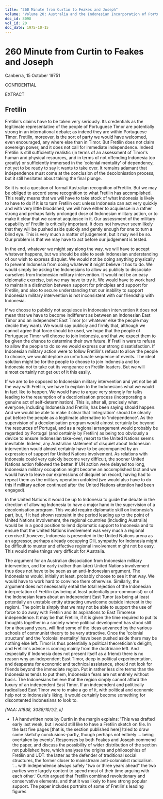 ```yaml
---
title: "260 Minute from Curtin to Feakes and Joseph"
volume: "Volume 20: Australia and the Indonesian Incorporation of Portuguese Timor, 1974-1976"
doc_id: 8098
vol_id: 20
doc_date: 1975-10-15
---
```


# 260 Minute from Curtin to Feakes and Joseph

Canberra, 15 October 19751

CONFIDENTIAL

EXTRACT

## Fretilin

Fretilin's claims have to be taken very seriously. Its credentials as the legitimate representative of the people of Portuguese Timor are potentially strong in an international debate; as indeed they are within Portuguese Timor. Fretilin, moreover, is the sort of party we would have welcomed, even encouraged, any where else than in Timor. But Fretilin does not claim sovereign power, and it does not call for immediate independence. Indeed Fretilin is still sufficiently realistic (in terms of an assessment of Timor's human and physical resources, and in terms of not offending Indonesia too greatly) or sufficiently immersed in the 'colonial mentality' of dependency, not yet to be ready to say it wants to take over. It remains adamant that independence must come at the conclusion of the decolonisation process, but it still hesitates about taking the final plunge.

So it is not a question of formal Australian recognition ofFretilin. But we may be obliged to accord some recognition to what Fretilin has accomplished. This really means that we will have to take stock of what Indonesia is likely to have to do if it is to turn Fretilin out: unless Indonesia can act very quickly and with very little bloodshed, we will have either to acquiesce in a rather strong and perhaps fairly prolonged dose of Indonesian military action, or to make it clear that we cannot acquiesce in it. Our assessment of the military capability of Fretilin is critically important. It does not however seem likely that they will be pushed aside quickly and gently enough for one to turn a blind eye. This is very much a matter of judgement, but it may well be so. Our problem is that we may have to act before our judgement is tested.

In the end, whatever we might say along the way, we will have to accept whatever happens, but we should be able to seek Indonesian understanding of our wish to express disquiet. We would not be doing anything physically to prevent Indonesia from doing whatever it might believe it has to do. We would simply be asking the Indonesians to allow us publicly to dissociate ourselves from Indonesian military intervention. It would not be an easy diplomatic exercise, but we may have to try it. We would have to work hard to maintain a distinction between support for principles and support for Fretilin, and also to secure understanding that our inability to support Indonesian military intervention is not inconsistent with our friendship with Indonesia.

If we choose to publicly not acquiesce in Indonesian intervention it does not mean that we have to become indifferent as between an Indonesian East Timor and an independent East Timor (or whatever else the people may decide they want). We would say publicly and firmly that, although we cannot agree that force should be used, we hope that the people of Portuguese Timor will choose to join Indonesia, and that we expect them to be given the chance to determine their own future. If Fretilin were to refuse to allow the people to do so we would express our strong dissatisfaction. If Indonesian military action were to follow Fretilin's refusal to allow the people to choose, we would deplore an unfortunate sequence of events. The ideal solution might be for the people to choose to join Indonesia and for Indonesia not to take out its vengeance on Fretilin leaders. But we will almost certainly not get out of it this easily.

If we are to be opposed to Indonesian military intervention and yet not be all the way with Fretilin, we have to explain to the Indonesians what we would in fact like to happen. We would have to argue very strongly for talks leading to the resumption of a decolonisation process (incorporating a genuine act of self-determination). This is, after all, precisely what everyone, including Indonesia and Fretilin, has been saying should happen. And we would be able to make it clear that 'integration' should be clearly put before the people as a legitimate alternative to 'independence'. As the supervision of a decolonisation program would almost certainly be beyond the resources of Portugal, and as a regional arrangement would probably be regarded by Portugal (and certainly by Fretilin) as being too obviously a device to ensure Indonesian take-over, resort to the United Nations seems inevitable. Indeed, any Australian statement of disquiet about Indonesian intervention would almost certainly have to be accompanied by an expression of support for United Nations involvement. As relations with Indonesia could very quickly become very difficult, the sooner United Nations action followed the better. If UN action were delayed too long, Indonesian military occupation might become an accomplished fact and we would have to leave our expressions of disquiet on record, having had to repeat them as the military operation unfolded (we would also have to do this if military action continued after the United Nations attention had been engaged).

In the United Nations it would be up to Indonesia to guide the debate in the direction of allowing Indonesia to have a major hand in the supervision of a decolonisation program. This would require diplomatic skill on Indonesia's part, but, if it had shown restraint in the period leading up to the point of United Nations involvement, the regional countries (including Australia) would be in a good position to lend diplomatic support to Indonesia and to ensure that the United Nations involvement was very much a regional exercise.If,however, Indonesia is presented in the United Nations arena as an aggressor, perhaps already occupying Dili, sympathy for Indonesia might be difficult to muster and effective regional involvement might not be easy. This would make things very difficult for Australia.

The argument for an Australian dissociation from Indonesian military intervention, and for early (rather than later) United Nations involvement thus does not have to be seen as an anti-Indonesian argument. The Indonesians would, initially at least, probably choose to see it that way. We would have to work hard to convince them otherwise. Similarly, the argument does not necessarily entail the total rejection of the Indonesian interpretation of Fretilin (as being at least potentially pro-communist) or of the Indonesian fears about an independent East Tunor (as being at least potentially an unstable entity attracting unwelcome outside interest in the region). The point is simply that we may not be able to support the use of force to do away with Fretilin and its aspirations to East Timorese independence. It may be that Fretilin, if it is given the time required to put its thoughts together in a society where political development has stood still for a thousand years, will find some of the ideas advanced by the various schools of communist theory to be very attractive. Once the 'colonial structure' and the 'colonial mentality' have been pushed aside there may be nothing else left. Timor is thus potentially a political theoretician's delight; and Fretilin's advice is coming mainly from the doctrinaire left. And (especially if Indonesia does not present itself as a friend) there is no reason why an independent East Timor, deep in political experimentation, and desperate for economic and technical assistance, should not look for friends beyond the immediate region. Put in rather less dire terms than the Indonesians tends to put them, Indonesian fears are not entirely without basis. The Indonesians believe that the region simply cannot afford the luxury of an independent East Timor. If an independent and politically radicalised East Timor were to make a go of it, with political and economic help not to Indonesia's liking, it would certainly become something for discontented Indonesians to look to.

_[NAA: A1838, 3038/10/1/2, ii]_

  * 1 A handwritten note by Curtin in the margin explains: 'This was drafted early last week, but I would still like to have a Fretilin sketch on file. In the last five pages [that is, the section published here] !tried to draw some sketchy conclusions-partly, though perhaps not entirely ... being overtaken by events'. Responses by both Feakes and Joseph commend the paper, and discuss the possibility of wider distribution of the section not published here, which analyses the origins and philosophies of Fretilin and UDT: the latter as the defender of traditional social structures, the former closer to mainstream anti-colonialist radicalism. '... with independence always safely "two or three years ahead" the two parties were largely content to spend most of their time arguing with each other.' Curtin argued that Fretilin combined revolutionary and conservative elements, and that it was likely to have strong popular support. The paper includes portraits of some of Fretilin's leading figures.


